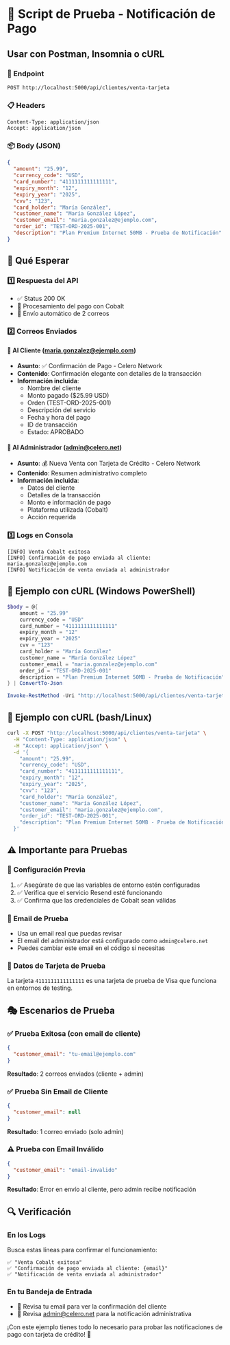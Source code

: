 # 🧪 Script de Prueba - Notificación de Pago

## Usar con Postman, Insomnia o cURL

### 📍 Endpoint
```
POST http://localhost:5000/api/clientes/venta-tarjeta
```

### 📋 Headers
```
Content-Type: application/json
Accept: application/json
```

### 📦 Body (JSON)
```json
{
  "amount": "25.99",
  "currency_code": "USD",
  "card_number": "4111111111111111",
  "expiry_month": "12",
  "expiry_year": "2025",
  "cvv": "123",
  "card_holder": "María González",
  "customer_name": "María González López",
  "customer_email": "maria.gonzalez@ejemplo.com",
  "order_id": "TEST-ORD-2025-001",
  "description": "Plan Premium Internet 50MB - Prueba de Notificación"
}
```

## 🎯 Qué Esperar

### 1️⃣ Respuesta del API
- ✅ Status 200 OK
- 🔄 Procesamiento del pago con Cobalt
- 📧 Envío automático de 2 correos

### 2️⃣ Correos Enviados

#### 📧 Al Cliente (maria.gonzalez@ejemplo.com)
- **Asunto**: ✅ Confirmación de Pago - Celero Network
- **Contenido**: Confirmación elegante con detalles de la transacción
- **Información incluida**:
  - Nombre del cliente
  - Monto pagado ($25.99 USD)
  - Orden (TEST-ORD-2025-001)
  - Descripción del servicio
  - Fecha y hora del pago
  - ID de transacción
  - Estado: APROBADO

#### 📧 Al Administrador (admin@celero.net)
- **Asunto**: 💰 Nueva Venta con Tarjeta de Crédito - Celero Network  
- **Contenido**: Resumen administrativo completo
- **Información incluida**:
  - Datos del cliente
  - Detalles de la transacción
  - Monto e información de pago
  - Plataforma utilizada (Cobalt)
  - Acción requerida

### 3️⃣ Logs en Consola
```
[INFO] Venta Cobalt exitosa
[INFO] Confirmación de pago enviada al cliente: maria.gonzalez@ejemplo.com
[INFO] Notificación de venta enviada al administrador
```

## 🔧 Ejemplo con cURL (Windows PowerShell)

```powershell
$body = @{
    amount = "25.99"
    currency_code = "USD"
    card_number = "4111111111111111"
    expiry_month = "12"
    expiry_year = "2025"
    cvv = "123"
    card_holder = "María González"
    customer_name = "María González López"
    customer_email = "maria.gonzalez@ejemplo.com"
    order_id = "TEST-ORD-2025-001"  
    description = "Plan Premium Internet 50MB - Prueba de Notificación"
} | ConvertTo-Json

Invoke-RestMethod -Uri "http://localhost:5000/api/clientes/venta-tarjeta" -Method Post -Body $body -ContentType "application/json"
```

## 🔧 Ejemplo con cURL (bash/Linux)

```bash
curl -X POST "http://localhost:5000/api/clientes/venta-tarjeta" \
  -H "Content-Type: application/json" \
  -H "Accept: application/json" \
  -d '{
    "amount": "25.99",
    "currency_code": "USD", 
    "card_number": "4111111111111111",
    "expiry_month": "12",
    "expiry_year": "2025",
    "cvv": "123",
    "card_holder": "María González",
    "customer_name": "María González López", 
    "customer_email": "maria.gonzalez@ejemplo.com",
    "order_id": "TEST-ORD-2025-001",
    "description": "Plan Premium Internet 50MB - Prueba de Notificación"
  }'
```

## ⚠️ Importante para Pruebas

### 🔧 Configuración Previa
1. ✅ Asegúrate de que las variables de entorno estén configuradas
2. ✅ Verifica que el servicio Resend esté funcionando
3. ✅ Confirma que las credenciales de Cobalt sean válidas

### 📧 Email de Prueba  
- Usa un email real que puedas revisar
- El email del administrador está configurado como `admin@celero.net`
- Puedes cambiar este email en el código si necesitas

### 🧪 Datos de Tarjeta de Prueba
La tarjeta `4111111111111111` es una tarjeta de prueba de Visa que funciona en entornos de testing.

## 🎭 Escenarios de Prueba

### ✅ Prueba Exitosa (con email de cliente)
```json
{
  "customer_email": "tu-email@ejemplo.com"
}
```
**Resultado**: 2 correos enviados (cliente + admin)

### ✅ Prueba Sin Email de Cliente
```json
{
  "customer_email": null
}
```
**Resultado**: 1 correo enviado (solo admin)

### ⚠️ Prueba con Email Inválido
```json
{
  "customer_email": "email-invalido"
}
```
**Resultado**: Error en envío al cliente, pero admin recibe notificación

## 🔍 Verificación

### En los Logs
Busca estas líneas para confirmar el funcionamiento:
```
✅ "Venta Cobalt exitosa"
✅ "Confirmación de pago enviada al cliente: {email}"  
✅ "Notificación de venta enviada al administrador"
```

### En tu Bandeja de Entrada
- 📧 Revisa tu email para ver la confirmación del cliente
- 📧 Revisa admin@celero.net para la notificación administrativa

¡Con este ejemplo tienes todo lo necesario para probar las notificaciones de pago con tarjeta de crédito! 🚀
